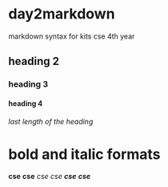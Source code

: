 # day2markdown
markdown syntax for kits cse 4th year
## heading 2
### heading 3
#### heading 4
###### last length of the heading
# bold and italic formats
**cse**
__cse__
*cse*
_cse_
_**cse**_
__*cse*__
